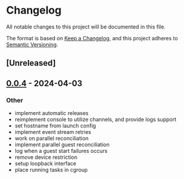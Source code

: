 # Changelog
All notable changes to this project will be documented in this file.

The format is based on [Keep a Changelog](https://keepachangelog.com/en/1.0.0/),
and this project adheres to [Semantic Versioning](https://semver.org/spec/v2.0.0.html).

## [Unreleased]

## [0.0.4](https://github.com/edera-dev/krata/releases/tag/v${version}) - 2024-04-03

### Other
- implement automatic releases
- reimplement console to utilize channels, and provide logs support
- set hostname from launch config
- implement event stream retries
- work on parallel reconciliation
- implement parallel guest reconciliation
- log when a guest start failures occurs
- remove device restriction
- setup loopback interface
- place running tasks in cgroup
